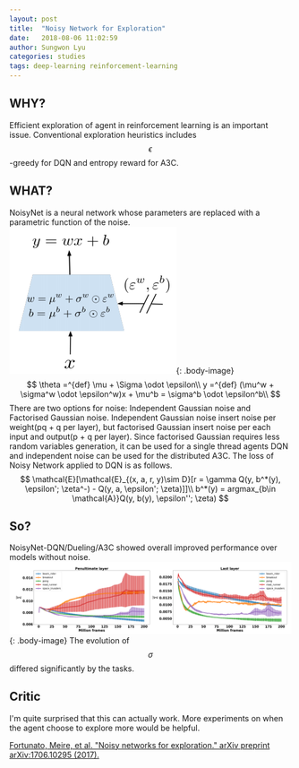 ```yaml
---
layout: post
title:  "Noisy Network for Exploration"
date:   2018-08-06 11:02:59
author: Sungwon Lyu
categories: studies
tags: deep-learning reinforcement-learning
---
```

## WHY? 
Efficient exploration of agent in reinforcement learning is an important issue. Conventional exploration heuristics includes $$\epsilon$$-greedy for DQN and entropy reward for A3C. 

## WHAT?
NoisyNet is a neural network whose parameters are replaced with a parametric function of the noise. 
![image](/assets/images/nn1.png){: .body-image}
$$
\theta =^{def} \mu + \Sigma \odot \epsilon\\
y =^{def} (\mu^w + \sigma^w \odot \epsilon^w)x + \mu^b = \sigma^b \odot \epsilon^b\\
$$
There are two options for noise: Independent Gaussian noise and Factorised Gaussian noise. Independent Gaussian noise insert noise per weight(pq + q per layer), but factorised Gaussian insert noise per each input and output(p + q per layer). Since factorised Gaussian requires less random variables generation, it can be used for a single thread agents DQN and independent noise can be used for the distributed A3C. The loss of Noisy Network applied to DQN is as follows.   
$$
\mathcal{E}[\mathcal{E}_{(x, a, r, y)\sim D}[r = \gamma Q(y, b^*(y), \epsilon'; \zeta^-) - Q(y, a, \epsilon'; \zeta)]]\\
b^*(y) = argmax_{b\in \mathcal{A}}Q(y, b(y), \epsilon''; \zeta)
$$

## So?
NoisyNet-DQN/Dueling/A3C showed overall improved performance over models without noise. 
![image](/assets/images/nn2.png){: .body-image}
The evolution of $$\sigma$$ differed significantly by the tasks. 

## Critic
I'm quite surprised that this can actually work. More experiments on when the agent choose to explore more would be helpful.

[Fortunato, Meire, et al. "Noisy networks for exploration." arXiv preprint arXiv:1706.10295 (2017).](https://arxiv.org/abs/1706.10295)